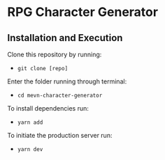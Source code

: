 # RPG Character Generator

## Installation and Execution

Clone this repository by running:
- `git clone [repo]`

Enter the folder running through terminal:
- `cd mevn-character-generator`

To install dependencies run:
- `yarn add`

To initiate the production server run:
- `yarn dev`